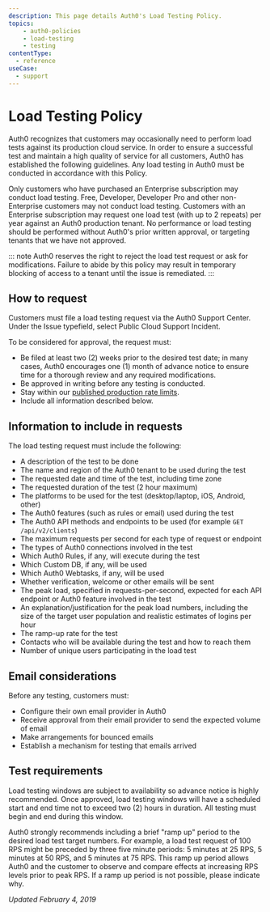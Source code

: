 ```yaml
---
description: This page details Auth0's Load Testing Policy.
topics:
    - auth0-policies
    - load-testing
    - testing
contentType:
  - reference
useCase:
  - support
---
```

# Load Testing Policy

Auth0 recognizes that customers may occasionally need to perform load tests against its production cloud service. In order to ensure a successful test and maintain a high quality of service for all customers, Auth0 has established the following guidelines. Any load testing in Auth0 must be conducted in accordance with this Policy.

Only customers who have purchased an Enterprise subscription may conduct load testing. Free, Developer, Developer Pro and other non-Enterprise customers may not conduct load testing. Customers with an Enterprise subscription may request one load test (with up to 2 repeats) per year against an Auth0 production tenant. No performance or load testing should be performed without Auth0's prior written approval, or targeting tenants that we have not approved. 

::: note
Auth0 reserves the right to reject the load test request or ask for modifications. Failure to abide by this policy may result in temporary blocking of access to a tenant until the issue is remediated.
:::

## How to request

Customers must file a load testing request via the Auth0 Support Center. Under the Issue typefield, select Public Cloud Support Incident.

To be considered for approval, the request must:

* Be filed at least two (2) weeks prior to the desired test date; in many cases, Auth0 encourages one (1) month of advance notice to ensure time for a thorough review and any required modifications.
* Be approved in writing before any testing is conducted.
* Stay within our [published production rate limits](/policies/rate-limits).
* Include all information described below.

## Information to include in requests

The load testing request must include the following:

* A description of the test to be done
* The name and region of the Auth0 tenant to be used during the test
* The requested date and time of the test, including time zone
* The requested duration of the test (2 hour maximum)
* The platforms to be used for the test (desktop/laptop, iOS, Android, other)
* The Auth0 features (such as rules or email) used during the test
* The Auth0 API methods and endpoints to be used (for example `GET /api/v2/clients`)
* The maximum requests per second for each type of request or endpoint
* The types of Auth0 connections involved in the test
* Which Auth0 Rules, if any, will execute during the test
* Which Custom DB, if any, will be used
* Which Auth0 Webtasks, if any, will be used
* Whether verification, welcome or other emails will be sent
* The peak load, specified in requests-per-second, expected for each API endpoint or Auth0 feature involved in the test
* An explanation/justification for the peak load numbers, including the size of the target user population and realistic estimates of logins per hour
* The ramp-up rate for the test
* Contacts who will be available during the test and how to reach them
* Number of unique users participating in the load test

## Email considerations

Before any testing, customers must:

* Configure their own email provider in Auth0
* Receive approval from their email provider to send the expected volume of email
* Make arrangements for bounced emails
* Establish a mechanism for testing that emails arrived

## Test requirements

Load testing windows are subject to availability so advance notice is highly recommended. Once approved, load testing windows will have a scheduled start and end time not to exceed two (2) hours in duration. All testing must begin and end during this window.

Auth0 strongly recommends including a brief "ramp up" period to the desired load test target numbers. For example, a load test request of 100 RPS might be preceded by three five minute periods: 5 minutes at 25 RPS, 5 minutes at 50 RPS, and 5 minutes at 75 RPS. This ramp up period allows Auth0 and the customer to observe and compare effects at increasing RPS levels prior to peak RPS. If a ramp up period is not possible, please indicate why.

_Updated February 4, 2019_
